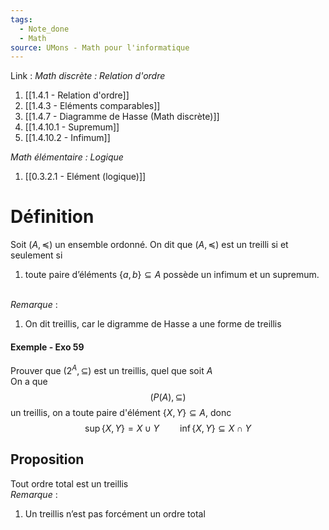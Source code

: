 ```yaml
---
tags:
  - Note_done
  - Math
source: UMons - Math pour l'informatique
---
```


Link :
_Math discrète : Relation d'ordre_ 
1. [[1.4.1 - Relation d'ordre]]
2. [[1.4.3 - Eléments comparables]]
3. [[1.4.7 - Diagramme de Hasse (Math discrète)]]
4. [[1.4.10.1 - Supremum]]
5. [[1.4.10.2 - Infimum]]

_Math élémentaire : Logique_
1. [[0.3.2.1 - Elément (logique)]]

# Définition
Soit $(A, \preceq)$ un ensemble ordonné. 
On dit que $(A, \preceq)$ est un treilli si et seulement si 
1. toute paire d’éléments $\{a, b\} ⊆ A$ possède un infimum et un supremum.

\
_Remarque_ :
1. On dit treillis, car le digramme de Hasse a une forme de treillis 

#### Exemple - Exo 59
Prouver que $(2^A, ⊆)$ est un treillis, quel que soit $A$ 
\
On a que $$(P(A),\subseteq)$$ un treillis, on a toute paire d'élément $\{X,Y\}\subseteq A$, donc $$\sup\{X,Y\}=X\cup Y\quad\quad \inf\{X,Y\}\subseteq X\cap Y$$
## Proposition 
Tout ordre total est un treillis 
\
_Remarque_ :
1. Un treillis n’est pas forcément un ordre total 